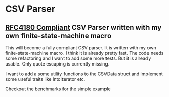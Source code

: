# CSV Parser

## [RFC4180 Compliant](https://datatracker.ietf.org/doc/html/rfc4180#page-2) CSV Parser written with my own finite-state-machine macro

This will become a fully compliant CSV parser. It is written with my own finite-state-machine macro. I think it is already pretty fast.
The code needs some refactoring and I want to add some more tests. But it is already usable. Only quote escaping is currently missing.

I want to add a some utility functions to the CSVData struct and implement some useful traits like IntoIterator etc.

Checkout the benchmarks for the simple example
